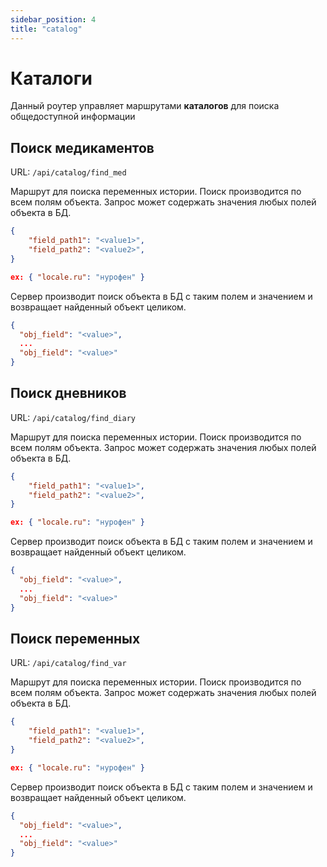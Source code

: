 ```yaml
---
sidebar_position: 4
title: "catalog"
---
```


# Каталоги

Данный роутер управляет маршрутами **каталогов** для поиска общедоступной информации

## Поиск медикаментов

URL: `/api/catalog/find_med`

Маршрут для поиска переменных истории. Поиск производится по всем полям объекта. Запрос может содержать значения любых полей объекта в БД.

```json title="[POST] request body"
{
    "field_path1": "<value1>",
    "field_path2": "<value2>",
}

ex: { "locale.ru": "нурофен" }
```

Сервер производит поиск объекта в БД с таким полем и значением и возвращает найденный объект целиком.

```json title="[POST] response body"
{
  "obj_field": "<value>",
  ...
  "obj_field": "<value>"
}
```

## Поиск дневников

URL: `/api/catalog/find_diary`

Маршрут для поиска переменных истории. Поиск производится по всем полям объекта. Запрос может содержать значения любых полей объекта в БД.

```json title="[POST] request body"
{
    "field_path1": "<value1>",
    "field_path2": "<value2>",
}

ex: { "locale.ru": "нурофен" }
```

Сервер производит поиск объекта в БД с таким полем и значением и возвращает найденный объект целиком.

```json title="[POST] response body"
{
  "obj_field": "<value>",
  ...
  "obj_field": "<value>"
}
```

## Поиск переменных

URL: `/api/catalog/find_var`

Маршрут для поиска переменных истории. Поиск производится по всем полям объекта. Запрос может содержать значения любых полей объекта в БД.

```json title="[POST] request body"
{
    "field_path1": "<value1>",
    "field_path2": "<value2>",
}

ex: { "locale.ru": "нурофен" }
```

Сервер производит поиск объекта в БД с таким полем и значением и возвращает найденный объект целиком.

```json title="[POST] response body"
{
  "obj_field": "<value>",
  ...
  "obj_field": "<value>"
}
```
